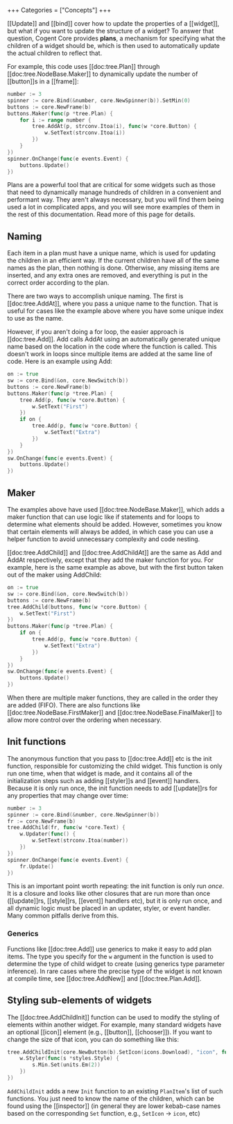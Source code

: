 +++
Categories = ["Concepts"]
+++

[[Update]] and [[bind]] cover how to update the properties of a [[widget]], but what if you want to update the structure of a widget? To answer that question, Cogent Core provides **plans**, a mechanism for specifying what the children of a widget should be, which is then used to automatically update the actual children to reflect that.

For example, this code uses [[doc:tree.Plan]] through [[doc:tree.NodeBase.Maker]] to dynamically update the number of [[button]]s in a [[frame]]:

```Go
number := 3
spinner := core.Bind(&number, core.NewSpinner(b)).SetMin(0)
buttons := core.NewFrame(b)
buttons.Maker(func(p *tree.Plan) {
    for i := range number {
        tree.AddAt(p, strconv.Itoa(i), func(w *core.Button) {
            w.SetText(strconv.Itoa(i))
        })
    }
})
spinner.OnChange(func(e events.Event) {
    buttons.Update()
})
```

Plans are a powerful tool that are critical for some widgets such as those that need to dynamically manage hundreds of children in a convenient and performant way. They aren't always necessary, but you will find them being used a lot in complicated apps, and you will see more examples of them in the rest of this documentation. Read more of this page for details.

## Naming

Each item in a plan must have a unique name, which is used for updating the children in an efficient way. If the current children have all of the same names as the plan, then nothing is done. Otherwise, any missing items are inserted, and any extra ones are removed, and everything is put in the correct order according to the plan.

There are two ways to accomplish unique naming. The first is [[doc:tree.AddAt]], where you pass a unique name to the function. That is useful for cases like the example above where you have some unique index to use as the name.

However, if you aren't doing a for loop, the easier approach is [[doc:tree.Add]]. Add calls AddAt using an automatically generated unique name based on the location in the code where the function is called. This doesn't work in loops since multiple items are added at the same line of code. Here is an example using Add:

```Go
on := true
sw := core.Bind(&on, core.NewSwitch(b))
buttons := core.NewFrame(b)
buttons.Maker(func(p *tree.Plan) {
    tree.Add(p, func(w *core.Button) {
        w.SetText("First")
    })
    if on {
        tree.Add(p, func(w *core.Button) {
            w.SetText("Extra")
        })
    }
})
sw.OnChange(func(e events.Event) {
    buttons.Update()
})
```

## Maker

The examples above have used [[doc:tree.NodeBase.Maker]], which adds a maker function that can use logic like if statements and for loops to determine what elements should be added. However, sometimes you know that certain elements will always be added, in which case you can use a helper function to avoid unnecessary complexity and code nesting.

[[doc:tree.AddChild]] and [[doc:tree.AddChildAt]] are the same as Add and AddAt respectively, except that they add the maker function for you. For example, here is the same example as above, but with the first button taken out of the maker using AddChild:

```Go
on := true
sw := core.Bind(&on, core.NewSwitch(b))
buttons := core.NewFrame(b)
tree.AddChild(buttons, func(w *core.Button) {
    w.SetText("First")
})
buttons.Maker(func(p *tree.Plan) {
    if on {
        tree.Add(p, func(w *core.Button) {
            w.SetText("Extra")
        })
    }
})
sw.OnChange(func(e events.Event) {
    buttons.Update()
})
```

When there are multiple maker functions, they are called in the order they are added (FIFO). There are also functions like [[doc:tree.NodeBase.FirstMaker]] and [[doc:tree.NodeBase.FinalMaker]] to allow more control over the ordering when necessary.

## Init functions

The anonymous function that you pass to [[doc:tree.Add]] etc is the init function, responsible for customizing the child widget. This function is only run one time, when that widget is made, and it contains all of the initialization steps such as adding [[styler]]s and [[event]] handlers. Because it is only run once, the init function needs to add [[update]]rs for any properties that may change over time:

```Go
number := 3
spinner := core.Bind(&number, core.NewSpinner(b))
fr := core.NewFrame(b)
tree.AddChild(fr, func(w *core.Text) {
    w.Updater(func() {
        w.SetText(strconv.Itoa(number))
    })
})
spinner.OnChange(func(e events.Event) {
    fr.Update()
})
```

This is an important point worth repeating: the init function is only run *once*. It is a closure and looks like other closures that are run more than once ([[update]]rs, [[style]]rs, [[event]] handlers etc), but it is only run once, and all dynamic logic must be placed in an updater, styler, or event handler. Many common pitfalls derive from this.

### Generics

Functions like [[doc:tree.Add]] use generics to make it easy to add plan items. The type you specify for the `w` argument in the function is used to determine the type of child widget to create (using generics type parameter inference). In rare cases where the precise type of the widget is not known at compile time, see [[doc:tree.AddNew]] and [[doc:tree.Plan.Add]].

## Styling sub-elements of widgets

The [[doc:tree.AddChildInit]] function can be used to modify the styling of elements within another widget. For example, many standard widgets have an optional [[icon]] element (e.g., [[button]], [[chooser]]). If you want to change the size of that icon, you can do something like this:

```Go
tree.AddChildInit(core.NewButton(b).SetIcon(icons.Download), "icon", func(w *core.Icon) {
    w.Styler(func(s *styles.Style) {
        s.Min.Set(units.Em(2))
    })
})
```

`AddChildInit` adds a new `Init` function to an existing `PlanItem`'s list of such functions. You just need to know the name of the children, which can be found using the [[inspector]] (in general they are lower kebab-case names based on the corresponding `Set` function, e.g., `SetIcon` -> `icon`, etc)

